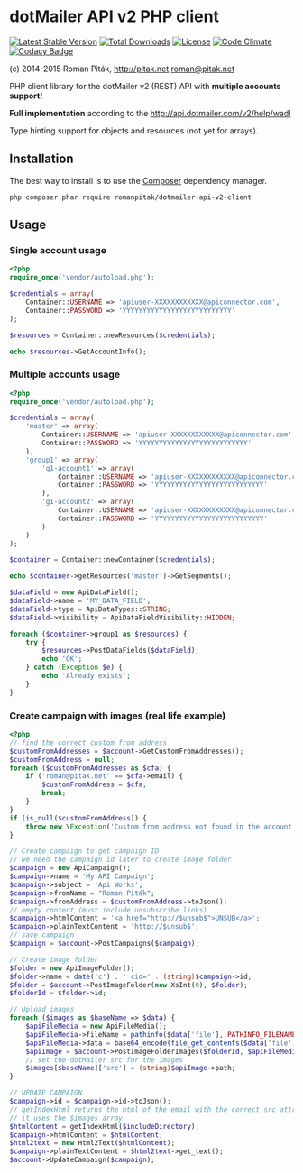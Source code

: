 # dotMailer API v2 PHP client

[![Latest Stable Version](https://img.shields.io/packagist/v/romanpitak/dotmailer-api-v2-client.svg)](https://packagist.org/packages/romanpitak/dotmailer-api-v2-client)
[![Total Downloads](https://img.shields.io/packagist/dt/romanpitak/dotmailer-api-v2-client.svg)](https://packagist.org/packages/romanpitak/dotmailer-api-v2-client)
[![License](https://img.shields.io/packagist/l/romanpitak/dotmailer-api-v2-client.svg)](https://packagist.org/packages/romanpitak/dotmailer-api-v2-client)
[![Code Climate](https://codeclimate.com/github/romanpitak/dotMailer-API-v2-PHP-client/badges/gpa.svg)](https://codeclimate.com/github/romanpitak/dotMailer-API-v2-PHP-client)
[![Codacy Badge](https://www.codacy.com/project/badge/80aa496d952248c69a5352bbf159884a)](https://www.codacy.com/public/roman/dotMailer-API-v2-PHP-client)

(c) 2014-2015 Roman Piták, http://pitak.net <roman@pitak.net>

PHP client library for the dotMailer v2 (REST) API with **multiple accounts support!**

**Full implementation** according to the http://api.dotmailer.com/v2/help/wadl

Type hinting support for objects and resources (not yet for arrays).

## Installation

The best way to install is to use the [Composer](https://getcomposer.org/) dependency manager.

```
php composer.phar require romanpitak/dotmailer-api-v2-client
```

## Usage

### Single account usage

```php
<?php
require_once('vendor/autoload.php');

$credentials = array(
    Container::USERNAME => 'apiuser-XXXXXXXXXXXX@apiconnector.com',
    Container::PASSWORD => 'YYYYYYYYYYYYYYYYYYYYYYYYYYY'
);

$resources = Container::newResources($credentials);

echo $resources->GetAccountInfo();
```

### Multiple accounts usage

```php
<?php
require_once('vendor/autoload.php');

$credentials = array(
    'master' => array(
        Container::USERNAME => 'apiuser-XXXXXXXXXXXX@apiconnector.com',
        Container::PASSWORD => 'YYYYYYYYYYYYYYYYYYYYYYYYYYY'
    ),
    'group1' => array(
        'g1-account1' => array(
            Container::USERNAME => 'apiuser-XXXXXXXXXXXX@apiconnector.com',
            Container::PASSWORD => 'YYYYYYYYYYYYYYYYYYYYYYYYYYY'
        ),
        'g1-account2' => array(
            Container::USERNAME => 'apiuser-XXXXXXXXXXXX@apiconnector.com',
            Container::PASSWORD => 'YYYYYYYYYYYYYYYYYYYYYYYYYYY'
        )
    )
);

$container = Container::newContainer($credentials);

echo $container->getResources('master')->GetSegments();

$dataField = new ApiDataField();
$dataField->name = 'MY_DATA_FIELD';
$dataField->type = ApiDataTypes::STRING;
$dataField->visibility = ApiDataFieldVisibility::HIDDEN;

foreach ($container->group1 as $resources) {
    try {
        $resources->PostDataFields($dataField);
        echo 'OK';
    } catch (Exception $e) {
        echo 'Already exists';
    }
}
```

### Create campaign with images (real life example)

```php
<?php
// find the correct custom from address
$customFromAddresses = $account->GetCustomFromAddresses();
$customFromAddress = null;
foreach ($customFromAddresses as $cfa) {
    if ('roman@pitak.net' == $cfa->email) {
        $customFromAddress = $cfa;
        break;
    }
}
if (is_null($customFromAddress)) {
    throw new \Exception('Custom from address not found in the account.');
}

// Create campaign to get campaign ID
// we need the campaign id later to create image folder
$campaign = new ApiCampaign();
$campaign->name = 'My API Campaign';
$campaign->subject = 'Api Works';
$campaign->fromName = "Roman Piták";
$campaign->fromAddress = $customFromAddress->toJson();
// empty content (must include unsubscribe links)
$campaign->htmlContent = '<a href="http://$unsub$">UNSUB</a>';
$campaign->plainTextContent = 'http://$unsub$';
// save campaign
$campaign = $account->PostCampaigns($campaign);

// Create image folder
$folder = new ApiImageFolder();
$folder->name = date('c') . ' cid=' . (string)$campaign->id;
$folder = $account->PostImageFolder(new XsInt(0), $folder);
$folderId = $folder->id;

// Upload images
foreach ($images as $baseName => $data) {
    $apiFileMedia = new ApiFileMedia();
    $apiFileMedia->fileName = pathinfo($data['file'], PATHINFO_FILENAME);
    $apiFileMedia->data = base64_encode(file_get_contents($data['file']));
    $apiImage = $account->PostImageFolderImages($folderId, $apiFileMedia);
    // set the dotMailer src for the images
    $images[$baseName]['src'] = (string)$apiImage->path;
}

// UPDATE CAMPAIGN
$campaign->id = $campaign->id->toJson();
// getIndexHtml returns the html of the email with the correct src attribute for the images
// it uses the $images array
$htmlContent = getIndexHtml($includeDirectory);
$campaign->htmlContent = $htmlContent;
$html2text = new Html2Text($htmlContent);
$campaign->plainTextContent = $html2text->get_text();
$account->UpdateCampaign($campaign);
```
